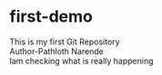 # first-demo
This is my first Git Repository
<br>
Author-Pathloth Narende<br>
Iam checking what is really happening 
